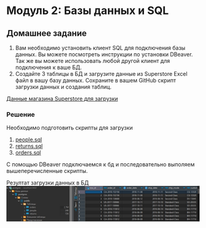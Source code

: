 # Модуль 2: Базы данных и SQL

## Домашнее задание
1. Вам необходимо установить клиент SQL для подключения базы данных. Вы можете посмотреть инструкции по установки DBeaver. Так же вы можете использовать любой другой клиент для подключения к ваше БД.
2. Создайте 3 таблицы в БД и загрузите данные из Superstore Excel файл в вашу базу данных. Сохраните в вашем GitHub скрипт загрузки данных и создания таблиц.

[Данные магазина Superstore для загрузки](./assets/Sample%20-%20Superstore.xls)

### Решение
Необходимо подготовить скрипты для загрузки

1. [people.sql](./assets/people.sql)
2. [returns.sql](./assets/returns.sql)
3. [orders.sql](./assets/orders.sql)

С помощью DBeaver подключаемся к бд и последовательно выполяем вышеперечисленные скрипты. 

Резултат загрузки данных в БД
![Резултат загрузки данных в БД](./assets/db.jpg)